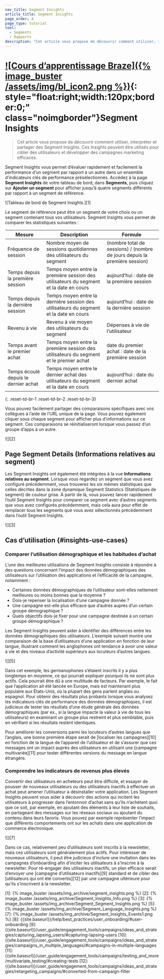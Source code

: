 ```yaml
---
nav_title: Segment Insights
article_title: Segment Insights
page_order: 4
page_type: tutorial
tool: 
  - Segments
  - Rapports
description: "Cet article vous propose de découvrir comment utiliser, interpréter et partager des Segment Insights."
---
```


# [![Cours d’apprentissage Braze]({% image_buster /assets/img/bl_icon2.png %})](https://learning.braze.com/segmentation-course){: style="float:right;width:120px;border:0;" class="noimgborder"}Segment Insights

> Cet article vous propose de découvrir comment utiliser, interpréter et partager des Segment Insights. Ces Insights peuvent être utilisés pour cibler des utilisateurs et développer des campagnes marketing efficaces.

Segment Insights vous permet d’évaluer rapidement et facilement la performance d’un segment par rapport à un autre dans un ensemble d’indicateurs clés de performance présélectionnés. Accédez à la page **Segment Insights** de votre tableau de bord, dans **Segments**, puis cliquez sur <i class="fas fa-plus"></i> **Ajouter un segment** pour afficher jusqu’à quatre segments différents par rapport à un segment de référence. 

![Tableau de bord de Segment Insights.][1]

Le segment de référence peut être un segment de votre choix ou un segment contenant tous vos utilisateurs. Segment Insights vous permet de comparer les statistiques suivantes :

| Mesure | Description | Formule |
| --------------------- | ------------- | ------------- |
| Fréquence de session | Nombre moyen de sessions quotidiennes des utilisateurs du segment | (nombre total de sessions) / (nombre de jours depuis la première session) |
| Temps depuis la première session | Temps moyen entre la première session des utilisateurs du segment et la date en cours | aujourd’hui : date de la première session |
| Temps depuis la dernière session | Temps moyen entre la dernière session des utilisateurs du segment et la date en cours | aujourd’hui : date de la dernière session |
| Revenu à vie | Revenu à vie moyen des utilisateurs du segment | Dépenses à vie de l’utilisateur |
| Temps avant le premier achat | Temps moyen entre la première session des utilisateurs du segment et le premier achat | date du premier achat : date de la première session |
| Temps écoulé depuis le dernier achat | Temps moyen entre le dernier achat des utilisateurs du segment et la date en cours | aujourd’hui : date du dernier achat |
{: .reset-td-br-1 .reset-td-br-2 .reset-td-br-3}

Vous pouvez facilement partager des comparaisons spécifiques avec vos collègues à l’aide de l’URL unique de la page. Vous pouvez également cliquer sous chaque segment pour afficher plus d’informations sur ce segment. Ces comparaisons se réinitialiseront lorsque vous passez d’un groupe d’apps à un autre.

![][2]

## Page Segment Details (Informations relatives au segment)

Les Segment Insights ont également été intégrées à la vue **Informations relatives au segment**. Lorsque vous regardez un segment que vous avez configuré précédemment, vous trouverez les six mêmes statistiques que celles décrites dans la zone dynamique Segment Statistics (Statistiques de segment) de couleur grise. À partir de là, vous pouvez lancer rapidement l’outil Segment Insights pour comparer ce segment avec d’autres segments que vous avez configurés précédemment, mais cela aura pour effet de remplacer tous les segments que vous avez sélectionnés précédemment dans l’outil Segment Insights.

![][3]

## Cas d’utilisation {#insights-use-cases}

### Comparer l’utilisation démographique et les habitudes d’achat

L’une des meilleures utilisations de Segment Insights consiste à répondre à des questions concernant l’impact des données démographiques des utilisateurs sur l’utilisation des applications et l’efficacité de la campagne, notamment :

- Certaines données démographiques de l’utilisateur sont-elles nettement meilleures ou moins bonnes que la moyenne ?
- Dois-je repenser la localisation d’une campagne donnée ?
- Une campagne est-elle plus efficace que d’autres auprès d’un certain groupe démographique ?
- Quels objectifs dois-je fixer pour une campagne destinée à un certain groupe démographique ?

Les Segment Insights peuvent aider à identifier des différences entre les données démographiques des utilisateurs. L’exemple suivant montre une comparaison de la base d’utilisateurs d’une application en fonction de leur langue, illustrant comment les anglophones ont tendance à avoir une valeur à vie et des niveaux d’activité supérieurs aux locuteurs d’autres langues.

![][5]

Dans cet exemple, les germanophones s’étaient inscrits il y a plus longtemps en moyenne, ce qui pourrait expliquer pourquoi ils ne sont plus actifs. Cela pourrait être dû à une multitude de facteurs. Par exemple, le fait que l’application ait été lancée en Europe, mais est maintenant plus populaire aux États-Unis, où la plupart des gens parlent anglais ou espagnol. Pour obtenir des résultats plus probants lorsque vous analysez les indicateurs clés de performance des données démographiques, il est judicieux de tester les résultats d’une étude générale des données démographiques (par ex., si la langue impacte la valeur à vie de tous les utilisateurs) en examinant un groupe plus restreint et plus semblable, puis en vérifiant si les résultats restent identiques.

Pour améliorer les conversions parmi les locuteurs d’autres langues que l’anglais, une bonne première étape serait de [localiser les campagnes][10] en fonction de la langue de l’appareil de l’utilisateur et de s’assurer que ces messages ont un impact auprès des utilisateurs en utilisant une [campagne multivariée][11] pour tester différentes versions du message en langue étrangère.

### Comprendre les indicateurs de revenus plus élevés

Convertir des utilisateurs en acheteurs peut être difficile, et essayer de pousser de nouveaux utilisateurs ou des utilisateurs inactifs à effectuer un achat peut amener l’utilisateur à désinstaller votre application. Les Segment Insights peuvent vous aider à découvrir des actions qui incitent les utilisateurs à progresser dans l’entonnoir d’achat sans qu’ils n’achètent quoi que ce soit, par exemple, en ajoutant des éléments à leur liste de souhaits, en partageant des messages sur les réseaux sociaux ou ajoutant du contenu dans leurs favoris. Vous pouvez par exemple représenter l’impact que différents comportements ont sur les achats dans une application de commerce électronique.

![][7]

Dans ce cas, relativement peu d’utilisateurs sont inscrits à la newsletter, mais ces utilisateurs sont généralement plus actifs. Pour intéresser de nouveaux utilisateurs, il peut être judicieux d’inclure une invitation dans les campagnes d’onboarding afin d’inciter les utilisateurs à s’inscrire à la newsletter. Pour ré-engager des utilisateurs inactifs, un plan efficace serait d’envoyer une [campagne d’utilisateurs inactifs][9] standard et de cibler des [utilisateurs qui ont été convertis][12] par une campagne ultérieure pour qu’ils s’inscrivent à la newsletter.

[1]: {% image_buster /assets/img_archive/segment_insights.png %}
[2]: {% image_buster /assets/img_archive/Segment_Insights_Info.png %}
[3]: {% image_buster /assets/img_archive/Segment_Segment_Insights.png %}
[5]: {% image_buster /assets/img_archive/Segment_Language_Insights.png %}
[7]: {% image_buster /assets/img_archive/Segment_Insights_Events1.png %}
[8]: {{site.baseurl}}/help/best_practices/user_onboarding/#user-onboarding
[9]: {{site.baseurl}}/user_guide/engagement_tools/campaigns/ideas_and_strategies/capturing_lapsing_users/#capturing-lapsing-users
[10]: {{site.baseurl}}/user_guide/engagement_tools/campaigns/ideas_and_strategies/campaigns_in_multiple_languages/#campaigns-in-multiple-languages
[11]: {{site.baseurl}}/user_guide/engagement_tools/campaigns/testing_and_more/multivariate_testing/#creating-tests
[12]: {{site.baseurl}}/user_guide/engagement_tools/campaigns/ideas_and_strategies/retargeting_campaigns/#converted-from-campaign-filter
